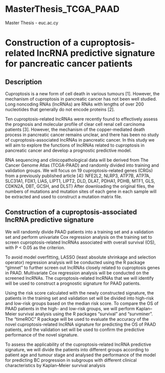 # MasterThesis_TCGA_PAAD
Master Thesis - euc.ac.cy

# Construction of a cuproptosis-related lncRNA predictive signature for pancreatic cancer patients

## Description
Cuproptosis is a new form of cell death in various tumours [1]. However, the mechanism of cuproptosis in pancreatic cancer has not been well studied. Long noncoding RNAs (lncRNAs) are RNAs with lengths of over 200 nucleotides that generally do not encode proteins [2]. 

Ten cuproptosis-related lncRNAs were recently found to effectively assess the prognosis and molecular profile of clear cell renal cell carcinoma patients [3]. However, the mechanism of the copper-mediated death process in pancreatic cancer remains unclear, and there has been no study of cuproptosis-associated lncRNAs in pancreatic cancer. In this study we will aim to explore the functions of lncRNAs related to cuproptosis in pancreatic cancer and develop a prognostic predictive model. 

RNA sequencing and clinicopathological data will be derived from The Cancer Genome Atlas (TCGA-PAAD) and randomly divided into training and validation groups. 
We will focus on 19 cuproptosis-related genes (CRGs) from a previously published article [4]: NFE2L2, NLRP3, ATP7B, ATP7A, SLC31A1, FDX1, LIAS, LIPT1, LIPT2, DLD, DLAT, PDHA1, PDHB, MTF1, GLS, CDKN2A, DBT, GCSH, and DLST) After downloading the original files, the numbers of mutations and mutation sites of each gene in each sample will be extracted and used to construct a mutation matrix file.

## Construction of a cuproptosis‑associated lncRNA predictive signature
We will randomly divide PAAD patients into a training set and a validation set and perform univariate Cox regression analysis on the training set to screen cuproptosis-related lncRNAs associated with overall survival (OS), with P < 0.05 as the criterion.

To avoid model overfitting, LASSO (least absolute shrinkage and selection operator) regression analysis will be conducted using the R package “glmnet” to further screen out lncRNAs closely related to cuproptosis genes in PAAD. Multivariate Cox regression analysis will be conducted on the screened lncRNAs. The cuproptosis-related lncRNAs that we will identify will be used to construct a prognostic signature for PAAD patients.

Using the risk score calculated with the newly constructed signature, the patients in the training set and validation set will be divided into high-risk and low-risk groups based on the median risk score. To compare the OS of PAAD patients in the high- and low-risk groups, we will perform Kaplan–Meier survival analysis using the R packages “survival” and “survminer”. The “timeROC” R package will be used to evaluate the accuracy of the novel cuproptosis-related lncRNA signature for predicting the OS of PAAD patients, and the validation set will be used to confirm the predictive performance of the novel signature.

To assess the applicability of the cuproptosis-related lncRNA predictive signature, we will divide the patients into different groups according to patient age and tumour stage and analysed the performance of the model for predicting BC progression in subgroups with different clinical characteristics by Kaplan–Meier survival analysis
